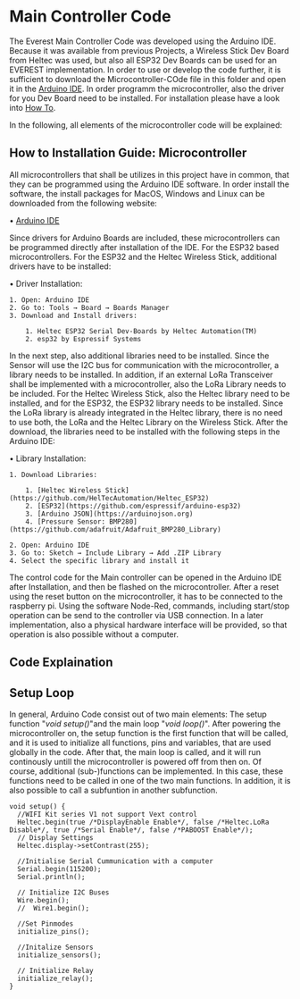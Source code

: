 # Main Controller Code

The Everest Main Controller Code was developed using the Arduino IDE. Because it was available from previous Projects, a Wireless Stick Dev Board from Heltec was used, but also all ESP32 Dev Boards can be used for an EVEREST implementation. In order to use or develop the code further, it is sufficient to download the Microcontroller-COde file in this folder and open it in the [Arduino IDE](https://www.arduino.cc/en/main/software). In order programm the microcontroller, also the driver for you Dev Board need to be installed. For installation please have a look into [How To](https://github.com/Spo-ck/EVEREST-Easy-Ventilator-for-Emergency-SItuations/tree/master/How%20to).

In the following, all elements of the microcontroller code will be explained:

## How to Installation Guide: Microcontroller

All microcontrollers that shall be utilizes in this project have in common, that they can be programmed using the Arduino IDE software. In order install the software, the install packages for MacOS, Windows and Linux can be downloaded from the following website:

• [Arduino IDE](https://www.arduino.cc/en/Main/Software)

Since drivers for Arduino Boards are included, these microcontrollers can be programmed directly after installation of the IDE. For the ESP32 based microcontrollers. For the ESP32 and the Heltec Wireless Stick, additional drivers have to be installed:

• Driver Installation:

    1. Open: Arduino IDE
    2. Go to: Tools → Board → Boards Manager
    3. Download and Install drivers:
    
        1. Heltec ESP32 Serial Dev-Boards by Heltec Automation(TM)
        2. esp32 by Espressif Systems
      
In the next step, also additional libraries need to be installed. Since the Sensor will use the I2C bus for communication with the microcontroller, a library needs to be installed. In addition, if an external LoRa Transceiver shall be implemented with a microcontroller, also the LoRa Library needs to be included. For the Heltec Wireless Stick, also the Heltec library need to be installed, and for the ESP32, the ESP32 library needs to be installed. Since the LoRa library is already integrated in the Heltec library, there is no need to use both, the LoRa and the Heltec Library on the Wireless Stick.
After the download, the libraries need to be installed with the following steps in the Arduino IDE:
 
• Library Installation:

    1. Download Libraries:
    
        1. [Heltec Wireless Stick](https://github.com/HelTecAutomation/Heltec_ESP32)
        2. [ESP32](https://github.com/espressif/arduino-esp32)
        3. [Arduino JSON](https://arduinojson.org)
        4. [Pressure Sensor: BMP280](https://github.com/adafruit/Adafruit_BMP280_Library)
        
    2. Open: Arduino IDE
    3. Go to: Sketch → Include Library → Add .ZIP Library
    4. Select the specific library and install it
    
The control code for the Main controller can be opened in the Arduino IDE after Installation, and then be flashed on the microcontroller. After a reset using the reset button on the microcontroller, it has to be connected to the raspberry pi. Using the software Node-Red, commands, including start/stop operation can be send to the controller via USB connection.
In a later implementation, also a physical hardware interface will be provided, so that operation is also possible without a computer.


## Code Explaination

## Setup Loop
In general, Arduino Code consist out of two main elements: The setup function "*void setup()*"and the main loop "*void loop()*". After powering the microcontroller on, the setup function is the first function that will be called, and it is used to initialize all functions, pins and variables, that are used globally in the code. After that, the main loop is called, and it will run continously untill the microcontroller is powered off from then on. Of course, additional (sub-)functions can be implemented. In this case, these functions need to be called in one of the two main functions. In addition, it is also possible to call a subfuntion in another subfunction.

    void setup() {
      //WIFI Kit series V1 not support Vext control
      Heltec.begin(true /*DisplayEnable Enable*/, false /*Heltec.LoRa Disable*/, true /*Serial Enable*/, false /*PABOOST Enable*/);
      // Display Settings
      Heltec.display->setContrast(255);

      //Initialise Serial Cummunication with a computer
      Serial.begin(115200);
      Serial.println();

      // Initialize I2C Buses
      Wire.begin();
      //  Wire1.begin();

      //Set Pinmodes
      initialize_pins();
  
      //Initalize Sensors
      initialize_sensors();

      // Initialize Relay
      initialize_relay();
    }
